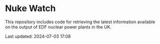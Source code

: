 # Nuke Watch

This repository includes code for retrieving the latest information available on the output of EDF nuclear power plants in the UK.

Last updated: 2024-07-03 17:08